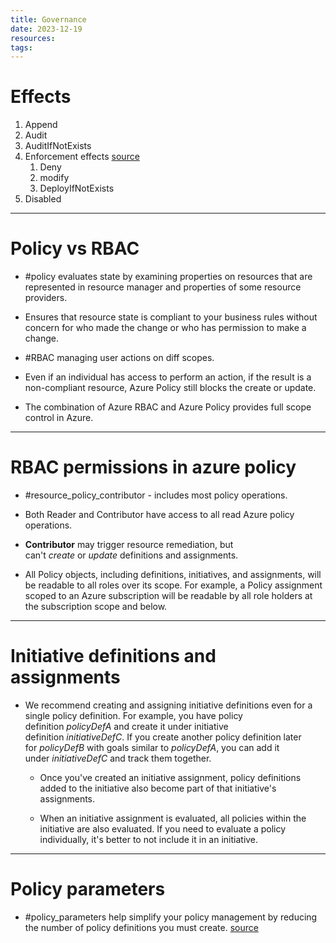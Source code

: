 ```yaml
---
title: Governance
date: 2023-12-19
resources: 
tags:
---
```

# Effects

1. Append
2. Audit
3. AuditIfNotExists
4. Enforcement effects [source](https://learn.microsoft.com/en-us/azure/governance/policy/overview#:~:text=Start%20with%20an,already%20in%20place.)
	1. Deny
	2. modify
	3. DeployIfNotExists
5. Disabled

---
# Policy vs RBAC

- #policy evaluates state by examining properties on resources that are represented in resource manager and properties of some resource providers.
- Ensures that resource state is compliant to your business rules without concern for who made the change or who has permission to make a change.

- #RBAC managing user actions on diff scopes.
- Even if an individual has access to perform an action, if the result is a non-compliant resource, Azure Policy still blocks the create or update.

- The combination of Azure RBAC and Azure Policy provides full scope control in Azure.

---
# RBAC permissions in azure policy

- #resource_policy_contributor - includes most policy operations.
- Both Reader and Contributor have access to all read Azure policy operations.

- **Contributor** may trigger resource remediation, but can't _create_ or _update_ definitions and assignments.
- All Policy objects, including definitions, initiatives, and assignments, will be readable to all roles over its scope. For example, a Policy assignment scoped to an Azure subscription will be readable by all role holders at the subscription scope and below.

---
# Initiative definitions and assignments

- We recommend creating and assigning initiative definitions even for a single policy definition. For example, you have policy definition _policyDefA_ and create it under initiative definition _initiativeDefC_. If you create another policy definition later for _policyDefB_ with goals similar to _policyDefA_, you can add it under _initiativeDefC_ and track them together.
    
    - Once you've created an initiative assignment, policy definitions added to the initiative also become part of that initiative's assignments.
        
    - When an initiative assignment is evaluated, all policies within the initiative are also evaluated. If you need to evaluate a policy individually, it's better to not include it in an initiative.

---
# Policy parameters

- #policy_parameters help simplify your policy management by reducing the number of policy definitions you must create. [source](https://learn.microsoft.com/en-us/azure/governance/policy/overview#:~:text=Definition%20Structure.-,Policy%20parameters,-help%20simplify%20your)